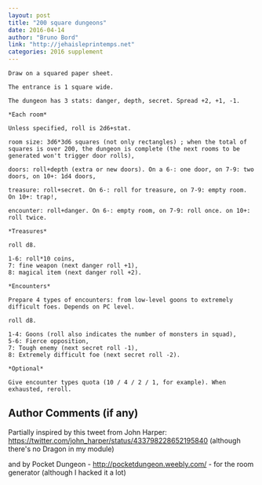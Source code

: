 ```yaml
---
layout: post
title: "200 square dungeons"
date: 2016-04-14
author: "Bruno Bord"
link: "http://jehaisleprintemps.net"
categories: 2016 supplement
---
```

```
Draw on a squared paper sheet.

The entrance is 1 square wide.

The dungeon has 3 stats: danger, depth, secret. Spread +2, +1, -1.

*Each room*

Unless specified, roll is 2d6+stat.

room size: 3d6*3d6 squares (not only rectangles) ; when the total of squares is over 200, the dungeon is complete (the next rooms to be generated won't trigger door rolls),

doors: roll+depth (extra or new doors). On a 6-: one door, on 7-9: two doors, on 10+: 1d4 doors,

treasure: roll+secret. On 6-: roll for treasure, on 7-9: empty room. On 10+: trap!,

encounter: roll+danger. On 6-: empty room, on 7-9: roll once. on 10+: roll twice.

*Treasures*

roll d8.

1-6: roll*10 coins,
7: fine weapon (next danger roll +1),
8: magical item (next danger roll +2).

*Encounters*

Prepare 4 types of encounters: from low-level goons to extremely difficult foes. Depends on PC level.

roll d8.

1-4: Goons (roll also indicates the number of monsters in squad),
5-6: Fierce opposition,
7: Tough enemy (next secret roll -1),
8: Extremely difficult foe (next secret roll -2).

*Optional*

Give encounter types quota (10 / 4 / 2 / 1, for example). When exhausted, reroll.
```
## Author Comments (if any)

Partially inspired by this tweet from John Harper: https://twitter.com/john_harper/status/433798228652195840 (although there's no Dragon in my module)

and by Pocket Dungeon - http://pocketdungeon.weebly.com/ - for the room generator (although I hacked it a lot)
